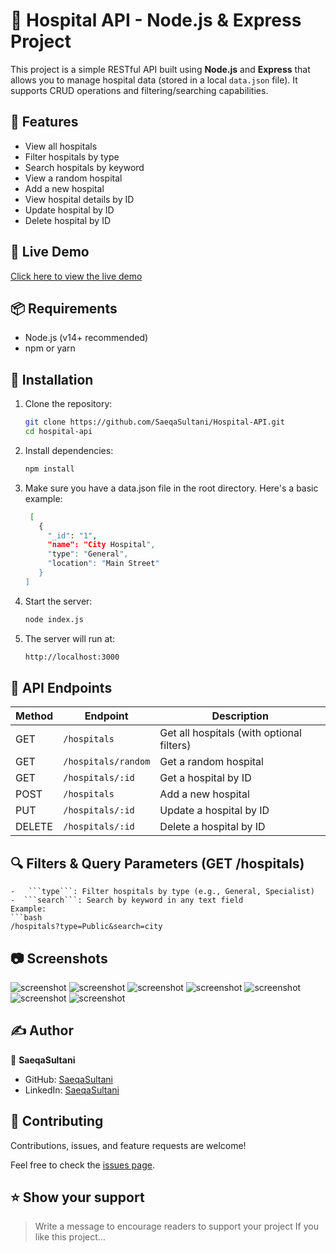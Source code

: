 # 🏥 Hospital API - Node.js & Express Project

This project is a simple RESTful API built using **Node.js** and **Express** that allows you to manage hospital data (stored in a local `data.json` file). It supports CRUD operations and filtering/searching capabilities.

## 🚀 Features

- View all hospitals
- Filter hospitals by type
- Search hospitals by keyword
- View a random hospital
- Add a new hospital
- View hospital details by ID
- Update hospital by ID
- Delete hospital by ID

## 🚀 Live Demo
   [Click here to view the live demo](https://your-live-demo-link.com)
## 📦 Requirements

- Node.js (v14+ recommended)
- npm or yarn

## 🔧 Installation

1. Clone the repository:
   ```bash
   git clone https://github.com/SaeqaSultani/Hospital-API.git
   cd hospital-api
   
2. Install dependencies:
   ```bash
   npm install

3. Make sure you have a data.json file in the root directory. Here's a basic example:
   ```bash
    [
      {
        "_id": "1",
        "name": "City Hospital",
        "type": "General",
        "location": "Main Street"
      }
   ]   

4. Start the server:
   ```bash
   node index.js
5. The server will run at:
   ```bash
   http://localhost:3000

## 📡 API Endpoints
  | Method | Endpoint            | Description                               |
  | ------ | ------------------- | ----------------------------------------- |
  | GET    | `/hospitals`        | Get all hospitals (with optional filters) |
  | GET    | `/hospitals/random` | Get a random hospital                     |
  | GET    | `/hospitals/:id`    | Get a hospital by ID                      |
  | POST   | `/hospitals`        | Add a new hospital                        |
  | PUT    | `/hospitals/:id`    | Update a hospital by ID                   |
  | DELETE | `/hospitals/:id`    | Delete a hospital by ID                   |


## 🔍 Filters & Query Parameters (GET /hospitals)
    -   ```type```: Filter hospitals by type (e.g., General, Specialist)
    -  ```search```: Search by keyword in any text field
    Example:
    ```bash
    /hospitals?type=Public&search=city

## 📷 Screenshots
   ![screenshot](./public/images/1.PNG)
   ![screenshot](./public/images/2.PNG)
   ![screenshot](./public/images/3.PNG)
   ![screenshot](./public/images/4.PNG)
   ![screenshot](./public/images/5.PNG)
   ![screenshot](./public/images/6.PNG)
   ![screenshot](./public/images/7.PNG)

## ✍️ Author
   👤 **SaeqaSultani**
   - GitHub: [SaeqaSultani](https://github.com/SaeqaSultani)
   - LinkedIn: [SaeqaSultani](https://www.linkedin.com/in/saeqa-sultani/)

## 🤝 Contributing <a name="contributing"></a>

Contributions, issues, and feature requests are welcome!

Feel free to check the [issues page](https://github.com/SaeqaSultani/Hospital-API/issues).

## ⭐️ Show your support <a name="support"></a>

> Write a message to encourage readers to support your project
If you like this project...

